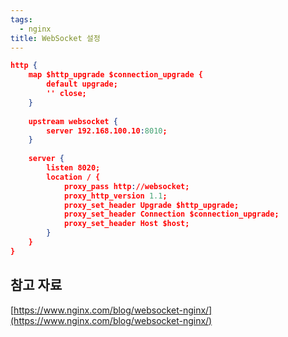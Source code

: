 ```yaml
---
tags:
  - nginx
title: WebSocket 설정
---
```


```json
http {
    map $http_upgrade $connection_upgrade {
        default upgrade;
        '' close;
    }
 
    upstream websocket {
        server 192.168.100.10:8010;
    }
 
    server {
        listen 8020;
        location / {
            proxy_pass http://websocket;
            proxy_http_version 1.1;
            proxy_set_header Upgrade $http_upgrade;
            proxy_set_header Connection $connection_upgrade;
            proxy_set_header Host $host;
        }
    }
}
```

## 참고 자료

[https://www.nginx.com/blog/websocket-nginx/](https://www.nginx.com/blog/websocket-nginx/)
